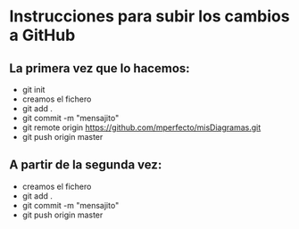 # Instrucciones para subir los cambios a GitHub

## La primera vez que lo hacemos:

- git init
- creamos el fichero
- git add .
- git commit -m "mensajito"
- git remote origin https://github.com/mperfecto/misDiagramas.git
- git push origin master

## A partir de la segunda vez:

- creamos el fichero
- git add .
- git commit -m "mensajito"
- git push origin master
